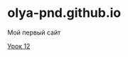 

# olya-pnd.github.io
Мой первый сайт

[Урок 12](https://olya-pnd.github.io/lesson_12/index.html "Урок 12")
